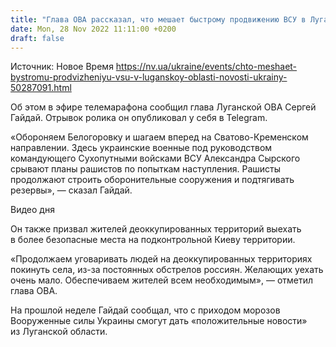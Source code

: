 ```yaml
---
title: "Глава ОВА рассказал, что мешает быстрому продвижению ВСУ в Луганской области"
date: Mon, 28 Nov 2022 11:11:00 +0200
draft: false
---
```

Источник: Новое Время https://nv.ua/ukraine/events/chto-meshaet-bystromu-prodvizheniyu-vsu-v-luganskoy-oblasti-novosti-ukrainy-50287091.html


Об этом в эфире телемарафона сообщил глава Луганской ОВА Сергей Гайдай. Отрывок ролика он опубликовал у себя в Telegram.

«Обороняем Белогоровку и шагаем вперед на Сватово-Кременском направлении. Здесь украинские военные под руководством командующего Сухопутными войсками ВСУ Александра Сырского срывают планы рашистов по попыткам наступления. Рашисты продолжают строить оборонительные сооружения и подтягивать резервы», — сказал Гайдай.

 Видео дня   

Он также призвал жителей деоккупированных территорий выехать в более безопасные места на подконтрольной Киеву территории.

«Продолжаем уговаривать людей на деоккупированных территориях покинуть села, из-за постоянных обстрелов россиян. Желающих уехать очень мало. Обеспечиваем жителей всем необходимым», — отметил глава ОВА.

На прошлой неделе Гайдай сообщал, что с приходом морозов Вооруженные силы Украины смогут дать «положительные новости» из Луганской области.
